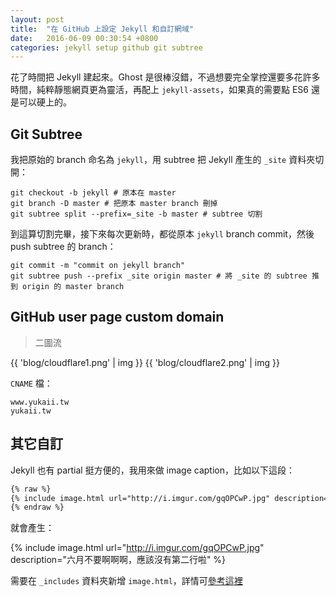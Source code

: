 ```yaml
---
layout: post
title:  "在 GitHub 上設定 Jekyll 和自訂網域"
date:   2016-06-09 00:30:54 +0800
categories: jekyll setup github git subtree
---
```


花了時間把 Jekyll 建起來。Ghost 是很棒沒錯，不過想要完全掌控還要多花許多時間，純粹靜態網頁更為靈活，再配上 `jekyll-assets`，如果真的需要點 ES6 還是可以硬上的。

## Git Subtree

我把原始的 branch 命名為 `jekyll`，用 subtree 把 Jekyll 產生的 `_site` 資料夾切開：

```shell
git checkout -b jekyll # 原本在 master
git branch -D master # 把原本 master branch 刪掉
git subtree split --prefix=_site -b master # subtree 切割
```



到這算切割完畢，接下來每次更新時，都從原本 `jekyll` branch commit，然後 push subtree 的 branch：

```shell
git commit -m "commit on jekyll branch"
git subtree push --prefix _site origin master # 將 _site 的 subtree 推到 origin 的 master branch
```



## GitHub user page custom domain

> 二圖流

{{ 'blog/cloudflare1.png' | img }}
{{ 'blog/cloudflare2.png' | img }}

`CNAME` 檔：

```
www.yukaii.tw
yukaii.tw
```



## 其它自訂

Jekyll 也有 partial 挺方便的，我用來做 image caption，比如以下這段：

```txt
{% raw %}
{% include image.html url="http://i.imgur.com/gqOPCwP.jpg" description="六月不要啊啊啊，應該沒有第二行啦" %}
{% endraw %}
```

就會產生：

{% include image.html url="http://i.imgur.com/gqOPCwP.jpg" description="六月不要啊啊啊，應該沒有第二行啦" %}

需要在 `_includes` 資料夾新增 `image.html`，詳情可[參考這裡](http://stackoverflow.com/questions/19331362/using-an-image-caption-in-markdown-jekyll)
